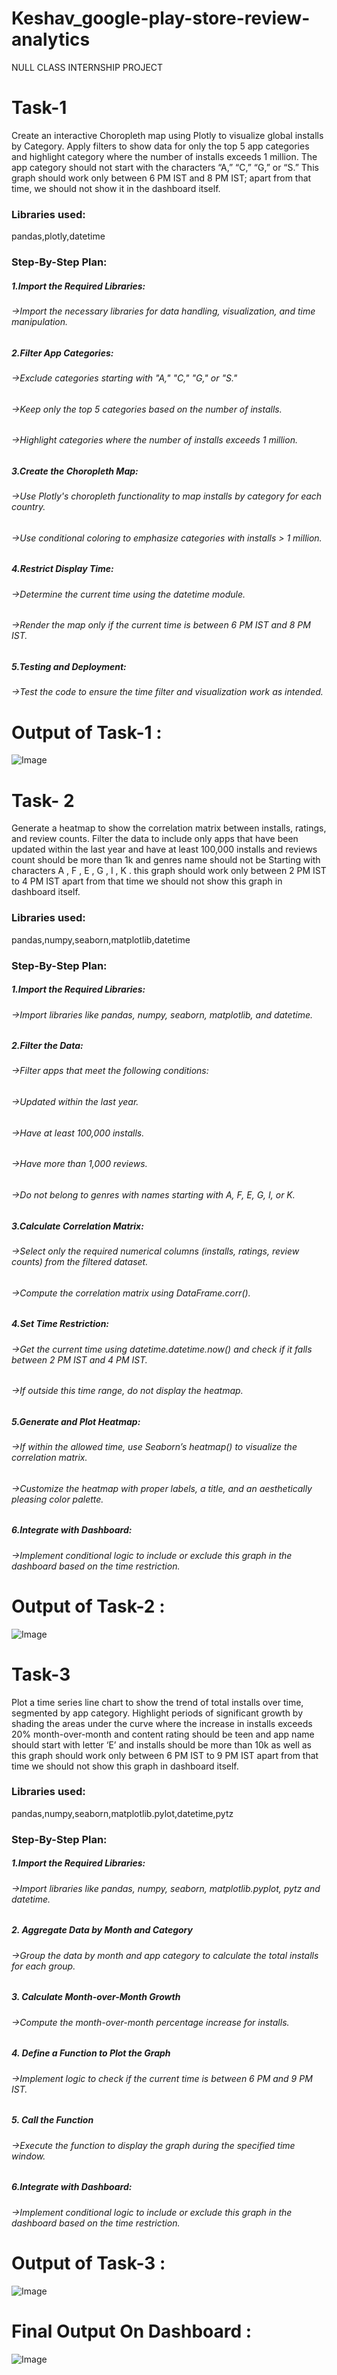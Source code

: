 # Keshav_google-play-store-review-analytics
NULL CLASS INTERNSHIP PROJECT

# Task-1 
Create an interactive Choropleth map using Plotly to visualize global installs by Category. Apply filters to show data for only the top 5 app categories and highlight category where the number of installs exceeds 1 million. The app category should not start with the characters “A,” “C,” “G,” or “S.” This graph should work only between 6 PM IST and 8 PM IST; apart from that time, we should not show it in the dashboard itself.
### Libraries used:
pandas,plotly,datetime
### Step-By-Step Plan:
##### 1.Import the Required Libraries:
###### ->Import the necessary libraries for data handling, visualization, and time manipulation.
##### 2.Filter App Categories:
###### ->Exclude categories starting with "A," "C," "G," or "S."
###### ->Keep only the top 5 categories based on the number of installs.
###### ->Highlight categories where the number of installs exceeds 1 million.
##### 3.Create the Choropleth Map:
###### ->Use Plotly's choropleth functionality to map installs by category for each country.
###### ->Use conditional coloring to emphasize categories with installs > 1 million.
##### 4.Restrict Display Time:
###### ->Determine the current time using the datetime module.
###### ->Render the map only if the current time is between 6 PM IST and 8 PM IST.
##### 5.Testing and Deployment: 
###### ->Test the code to ensure the time filter and visualization work as intended.
# Output of Task-1 :
![Image](https://github.com/user-attachments/assets/80dee014-6af8-401a-a570-76c03894e74e)

# Task- 2
 Generate a heatmap to show the correlation matrix between installs, ratings, and review counts. Filter the data to include only apps that have been updated within the last year and have at least 100,000 installs and reviews count should be more than 1k and genres name should not be Starting with characters A , F , E , G , I , K . this graph should work only between 2 PM IST to 4 PM IST apart from that time we should not show this graph in dashboard itself.
### Libraries used:
pandas,numpy,seaborn,matplotlib,datetime
### Step-By-Step Plan:
##### 1.Import the Required Libraries:
###### ->Import libraries like pandas, numpy, seaborn, matplotlib, and datetime.
##### 2.Filter the Data:
###### ->Filter apps that meet the following conditions:
###### ->Updated within the last year.
###### ->Have at least 100,000 installs.
###### ->Have more than 1,000 reviews.
###### ->Do not belong to genres with names starting with A, F, E, G, I, or K.
##### 3.Calculate Correlation Matrix:
###### ->Select only the required numerical columns (installs, ratings, review counts) from the filtered dataset.
###### ->Compute the correlation matrix using DataFrame.corr().
##### 4.Set Time Restriction:
###### ->Get the current time using datetime.datetime.now() and check if it falls between 2 PM IST and 4 PM IST.
###### ->If outside this time range, do not display the heatmap.
##### 5.Generate and Plot Heatmap:
###### ->If within the allowed time, use Seaborn’s heatmap() to visualize the correlation matrix.
###### ->Customize the heatmap with proper labels, a title, and an aesthetically pleasing color palette.
##### 6.Integrate with Dashboard:
###### ->Implement conditional logic to include or exclude this graph in the dashboard based on the time restriction.
# Output of Task-2 :
![Image](https://github.com/user-attachments/assets/49fa6079-a148-4310-99e8-48e24ca1cae3)

# Task-3
Plot a time series line chart to show the trend of total installs over time, segmented by app category. Highlight periods of significant growth by shading the areas under the curve where the increase in installs exceeds 20% month-over-month and content rating should be teen and app name should start with letter ‘E’ and installs should be more than 10k as well as this graph should work only between 6 PM IST to 9 PM IST apart from that time we should not show this graph in dashboard itself.
### Libraries used:
pandas,numpy,seaborn,matplotlib.pylot,datetime,pytz
### Step-By-Step Plan:
##### 1.Import the Required Libraries:
###### ->Import libraries like pandas, numpy, seaborn, matplotlib.pyplot, pytz and datetime.
##### 2. Aggregate Data by Month and Category
###### ->Group the data by month and app category to calculate the total installs for each group.
##### 3. Calculate Month-over-Month Growth
###### ->Compute the month-over-month percentage increase for installs.
##### 4. Define a Function to Plot the Graph
###### ->Implement logic to check if the current time is between 6 PM and 9 PM IST.
##### 5. Call the Function
###### ->Execute the function to display the graph during the specified time window.
##### 6.Integrate with Dashboard:
###### ->Implement conditional logic to include or exclude this graph in the dashboard based on the time restriction.
# Output of Task-3 :
![Image](https://github.com/user-attachments/assets/0b086a6c-c445-404c-ae2d-4922c6c3e1a2)

# Final Output On Dashboard :
![Image](https://github.com/user-attachments/assets/63a40136-3b96-4471-a13a-e0634dfe708c)
